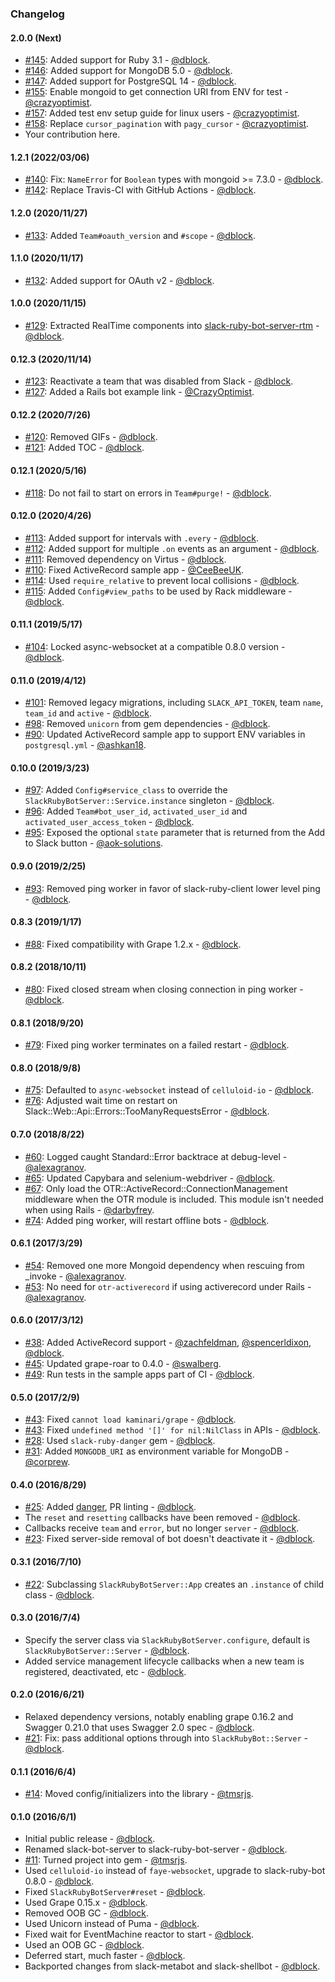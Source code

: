 ### Changelog

#### 2.0.0 (Next)

* [#145](https://github.com/slack-ruby/slack-ruby-bot-server/pull/145): Added support for Ruby 3.1 - [@dblock](https://github.com/dblock).
* [#146](https://github.com/slack-ruby/slack-ruby-bot-server/pull/146): Added support for MongoDB 5.0 - [@dblock](https://github.com/dblock).
* [#147](https://github.com/slack-ruby/slack-ruby-bot-server/pull/147): Added support for PostgreSQL 14 - [@dblock](https://github.com/dblock).
* [#155](https://github.com/slack-ruby/slack-ruby-bot-server/pull/155): Enable mongoid to get connection URI from ENV for test - [@crazyoptimist](https://github.com/crazyoptimist).
* [#157](https://github.com/slack-ruby/slack-ruby-bot-server/pull/157): Added test env setup guide for linux users - [@crazyoptimist](https://github.com/crazyoptimist).
* [#158](https://github.com/slack-ruby/slack-ruby-bot-server/pull/158): Replace `cursor_pagination` with `pagy_cursor` - [@crazyoptimist](https://github.com/crazyoptimist).
* Your contribution here.

#### 1.2.1 (2022/03/06)

* [#140](https://github.com/slack-ruby/slack-ruby-bot-server/pull/140): Fix: `NameError` for `Boolean` types with mongoid >= 7.3.0 - [@dblock](https://github.com/dblock).
* [#142](https://github.com/slack-ruby/slack-ruby-bot-server/pull/142): Replace Travis-CI with GitHub Actions - [@dblock](https://github.com/dblock).

#### 1.2.0 (2020/11/27)

* [#133](https://github.com/slack-ruby/slack-ruby-bot-server/pull/133): Added `Team#oauth_version` and `#scope` - [@dblock](https://github.com/dblock).

#### 1.1.0 (2020/11/17)

* [#132](https://github.com/slack-ruby/slack-ruby-bot-server/pull/132): Added support for OAuth v2 - [@dblock](https://github.com/dblock).

#### 1.0.0 (2020/11/15)

* [#129](https://github.com/slack-ruby/slack-ruby-bot-server/pull/129): Extracted RealTime components into [slack-ruby-bot-server-rtm](https://github.com/slack-ruby/slack-ruby-bot-server-rtm) - [@dblock](https://github.com/dblock).

#### 0.12.3 (2020/11/14)

* [#123](https://github.com/slack-ruby/slack-ruby-bot-server/pull/123): Reactivate a team that was disabled from Slack - [@dblock](https://github.com/dblock).
* [#127](https://github.com/slack-ruby/slack-ruby-bot-server/pull/127): Added a Rails bot example link - [@CrazyOptimist](https://github.com/CrazyOptimist).

#### 0.12.2 (2020/7/26)

* [#120](https://github.com/slack-ruby/slack-ruby-bot-server/pull/120): Removed GIFs - [@dblock](https://github.com/dblock).
* [#121](https://github.com/slack-ruby/slack-ruby-bot-server/pull/121): Added TOC - [@dblock](https://github.com/dblock).

#### 0.12.1 (2020/5/16)

* [#118](https://github.com/slack-ruby/slack-ruby-bot-server/pull/118): Do not fail to start on errors in `Team#purge!` - [@dblock](https://github.com/dblock).

#### 0.12.0 (2020/4/26)

* [#113](https://github.com/slack-ruby/slack-ruby-bot-server/pull/113): Added support for intervals with `.every` - [@dblock](https://github.com/dblock).
* [#112](https://github.com/slack-ruby/slack-ruby-bot-server/pull/112): Added support for multiple `.on` events as an argument - [@dblock](https://github.com/dblock).
* [#111](https://github.com/slack-ruby/slack-ruby-bot-server/pull/111): Removed dependency on Virtus - [@dblock](https://github.com/dblock).
* [#110](https://github.com/slack-ruby/slack-ruby-bot-server/pull/110): Fixed ActiveRecord sample app - [@CeeBeeUK](https://github.com/CeeBeeUK).
* [#114](https://github.com/slack-ruby/slack-ruby-bot-server/pull/114): Used `require_relative` to prevent local collisions - [@dblock](https://github.com/dblock).
* [#115](https://github.com/slack-ruby/slack-ruby-bot-server/pull/115): Added `Config#view_paths` to be used by Rack middleware - [@dblock](https://github.com/dblock).

#### 0.11.1 (2019/5/17)

* [#104](https://github.com/slack-ruby/slack-ruby-bot-server/pull/104): Locked async-websocket at a compatible 0.8.0 version - [@dblock](https://github.com/dblock).

#### 0.11.0 (2019/4/12)

* [#101](https://github.com/slack-ruby/slack-ruby-bot-server/pull/101): Removed legacy migrations, including `SLACK_API_TOKEN`, team `name`, `team_id` and `active` - [@dblock](https://github.com/dblock).
* [#98](https://github.com/slack-ruby/slack-ruby-bot-server/pull/98): Removed `unicorn` from gem dependencies - [@dblock](https://github.com/dblock).
* [#90](https://github.com/slack-ruby/slack-ruby-bot-server/pull/90): Updated ActiveRecord sample app to support ENV variables in `postgresql.yml` - [@ashkan18](https://github.com/ashkan18).

#### 0.10.0 (2019/3/23)

* [#97](https://github.com/slack-ruby/slack-ruby-bot-server/pull/97): Added `Config#service_class` to override the `SlackRubyBotServer::Service.instance` singleton - [@dblock](https://github.com/dblock).
* [#96](https://github.com/slack-ruby/slack-ruby-bot-server/pull/96): Added `Team#bot_user_id`, `activated_user_id` and `activated_user_access_token` - [@dblock](https://github.com/dblock).
* [#95](https://github.com/slack-ruby/slack-ruby-bot-server/pull/95): Exposed the optional `state` parameter that is returned from the Add to Slack button - [@aok-solutions](https://github.com/aok-solutions).

#### 0.9.0 (2019/2/25)

* [#93](https://github.com/slack-ruby/slack-ruby-bot-server/pull/93): Removed ping worker in favor of slack-ruby-client lower level ping - [@dblock](https://github.com/dblock).

#### 0.8.3 (2019/1/17)

* [#88](https://github.com/slack-ruby/slack-ruby-bot-server/issues/88): Fixed compatibility with Grape 1.2.x - [@dblock](https://github.com/dblock).

#### 0.8.2 (2018/10/11)

* [#80](https://github.com/slack-ruby/slack-ruby-bot-server/pull/80): Fixed closed stream when closing connection in ping worker - [@dblock](https://github.com/dblock).

#### 0.8.1 (2018/9/20)

* [#79](https://github.com/slack-ruby/slack-ruby-bot-server/pull/79): Fixed ping worker terminates on a failed restart - [@dblock](https://github.com/dblock).

#### 0.8.0 (2018/9/8)

* [#75](https://github.com/slack-ruby/slack-ruby-bot-server/pull/75): Defaulted to `async-websocket` instead of `celluloid-io` - [@dblock](https://github.com/dblock).
* [#76](https://github.com/slack-ruby/slack-ruby-bot-server/pull/76): Adjusted wait time on restart on Slack::Web::Api::Errors::TooManyRequestsError - [@dblock](https://github.com/dblock).

#### 0.7.0 (2018/8/22)

* [#60](https://github.com/slack-ruby/slack-ruby-bot-server/pull/60): Logged caught Standard::Error backtrace at debug-level - [@alexagranov](https://github.com/alexagranov).
* [#65](https://github.com/slack-ruby/slack-ruby-bot-server/pull/65): Updated Capybara and selenium-webdriver - [@dblock](https://github.com/dblock).
* [#67](https://github.com/slack-ruby/slack-ruby-bot-server/pull/67): Only load the OTR::ActiveRecord::ConnectionManagement middleware when the OTR module is included. This module isn't needed when using Rails - [@darbyfrey](https://github.com/darbyfrey).
* [#74](https://github.com/slack-ruby/slack-ruby-bot-server/pull/74): Added ping worker, will restart offline bots - [@dblock](https://github.com/dblock).

#### 0.6.1 (2017/3/29)

* [#54](https://github.com/slack-ruby/slack-ruby-bot-server/pull/54): Removed one more Mongoid dependency when rescuing from _invoke - [@alexagranov](https://github.com/alexagranov).
* [#53](https://github.com/slack-ruby/slack-ruby-bot-server/pull/53): No need for `otr-activerecord` if using activerecord under Rails - [@alexagranov](https://github.com/alexagranov).

#### 0.6.0 (2017/3/12)

* [#38](https://github.com/slack-ruby/slack-ruby-bot-server/issues/7): Added ActiveRecord support - [@zachfeldman](https://github.com/zachfeldman), [@spencerldixon](https://github.com/spencerldixon), [@dblock](https://github.com/dblock).
* [#45](https://github.com/slack-ruby/slack-ruby-bot-server/pull/45): Updated grape-roar to 0.4.0 - [@swalberg](https://github.com/swalberg).
* [#49](https://github.com/slack-ruby/slack-ruby-bot-server/pull/49): Run tests in the sample apps part of CI - [@dblock](https://github.com/dblock).

#### 0.5.0 (2017/2/9)

* [#43](https://github.com/slack-ruby/slack-ruby-bot-server/pull/43): Fixed `cannot load kaminari/grape` - [@dblock](https://github.com/dblock).
* [#43](https://github.com/slack-ruby/slack-ruby-bot-server/pull/43): Fixed `undefined method '[]' for nil:NilClass` in APIs - [@dblock](https://github.com/dblock).
* [#28](https://github.com/slack-ruby/slack-ruby-bot-server/pull/28): Used `slack-ruby-danger` gem - [@dblock](https://github.com/dblock).
* [#31](https://github.com/slack-ruby/slack-ruby-bot-server/pull/31): Added `MONGODB_URI` as environment variable for MongoDB - [@corprew](https://github.com/corprew).

#### 0.4.0 (2016/8/29)

* [#25](https://github.com/slack-ruby/slack-ruby-bot-server/pull/25): Added [danger](http://danger.systems), PR linting - [@dblock](https://github.com/dblock).
* The `reset` and `resetting` callbacks have been removed - [@dblock](https://github.com/dblock).
* Callbacks receive `team` and `error`, but no longer `server` - [@dblock](https://github.com/dblock).
* [#23](https://github.com/slack-ruby/slack-ruby-bot-server/issues/23): Fixed server-side removal of bot doesn't deactivate it - [@dblock](https://github.com/dblock).

#### 0.3.1 (2016/7/10)

* [#22](https://github.com/slack-ruby/slack-ruby-bot-server/issues/22): Subclassing `SlackRubyBotServer::App` creates an `.instance` of child class - [@dblock](https://github.com/dblock).

#### 0.3.0 (2016/7/4)

* Specify the server class via `SlackRubyBotServer.configure`, default is `SlackRubyBotServer::Server` - [@dblock](https://github.com/dblock).
* Added service management lifecycle callbacks when a new team is registered, deactivated, etc - [@dblock](https://github.com/dblock).

#### 0.2.0 (2016/6/21)

* Relaxed dependency versions, notably enabling grape 0.16.2 and Swagger 0.21.0 that uses Swagger 2.0 spec - [@dblock](https://github.com/dblock).
* [#21](https://github.com/slack-ruby/slack-ruby-bot-server/issues/21): Fix: pass additional options through into `SlackRubyBot::Server` - [@dblock](https://github.com/dblock).

#### 0.1.1 (2016/6/4)

* [#14](https://github.com/slack-ruby/slack-ruby-bot-server/pull/14): Moved config/initializers into the library - [@tmsrjs](https://github.com/tmsrjs).

#### 0.1.0 (2016/6/1)

* Initial public release - [@dblock](https://github.com/dblock).
* Renamed slack-bot-server to slack-ruby-bot-server - [@dblock](https://github.com/dblock).
* [#11](https://github.com/slack-ruby/slack-ruby-bot-server/pull/11): Turned project into gem - [@tmsrjs](https://github.com/tmsrjs).
* Used `celluloid-io` instead of `faye-websocket`, upgrade to slack-ruby-bot 0.8.0 - [@dblock](https://github.com/dblock).
* Fixed `SlackRubyBotServer#reset` - [@dblock](https://github.com/dblock).
* Used Grape 0.15.x - [@dblock](https://github.com/dblock).
* Removed OOB GC - [@dblock](https://github.com/dblock).
* Used Unicorn instead of Puma - [@dblock](https://github.com/dblock).
* Fixed wait for EventMachine reactor to start - [@dblock](https://github.com/dblock).
* Used an OOB GC - [@dblock](https://github.com/dblock).
* Deferred start, much faster - [@dblock](https://github.com/dblock).
* Backported changes from slack-metabot and slack-shellbot - [@dblock](https://github.com/dblock).

